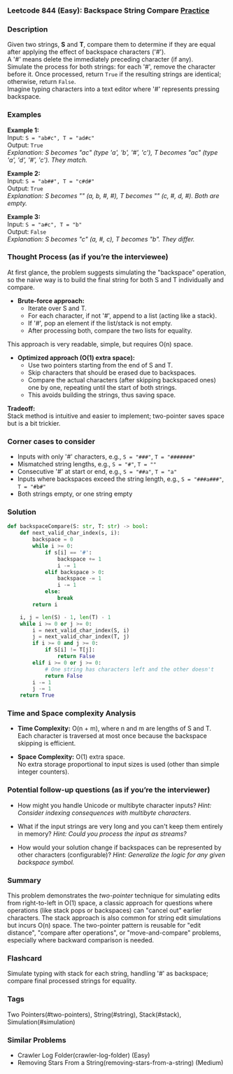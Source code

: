 ### Leetcode 844 (Easy): Backspace String Compare [Practice](https://leetcode.com/problems/backspace-string-compare)

### Description  
Given two strings, **S** and **T**, compare them to determine if they are equal after applying the effect of backspace characters ('#').  
A '#' means delete the immediately preceding character (if any).  
Simulate the process for both strings: for each '#', remove the character before it. Once processed, return `True` if the resulting strings are identical; otherwise, return `False`.  
Imagine typing characters into a text editor where '#' represents pressing backspace.

### Examples  

**Example 1:**  
Input: `S = "ab#c", T = "ad#c"`  
Output: `True`  
*Explanation: S becomes "ac" (type 'a', 'b', '#', 'c'), T becomes "ac" (type 'a', 'd', '#', 'c'). They match.*

**Example 2:**  
Input: `S = "ab##", T = "c#d#"`  
Output: `True`  
*Explanation: S becomes "" (a, b, #, #), T becomes "" (c, #, d, #). Both are empty.*

**Example 3:**  
Input: `S = "a#c", T = "b"`  
Output: `False`  
*Explanation: S becomes "c" (a, #, c), T becomes "b". They differ.*

### Thought Process (as if you’re the interviewee)  
At first glance, the problem suggests simulating the "backspace" operation, so the naive way is to build the final string for both S and T individually and compare.

- **Brute-force approach:**  
  - Iterate over S and T.
  - For each character, if not '#', append to a list (acting like a stack).
  - If '#', pop an element if the list/stack is not empty.
  - After processing both, compare the two lists for equality.

This approach is very readable, simple, but requires O(n) space.

- **Optimized approach (O(1) extra space):**  
  - Use two pointers starting from the end of S and T.
  - Skip characters that should be erased due to backspaces.
  - Compare the actual characters (after skipping backspaced ones) one by one, repeating until the start of both strings.
  - This avoids building the strings, thus saving space.

**Tradeoff:**  
Stack method is intuitive and easier to implement; two-pointer saves space but is a bit trickier.

### Corner cases to consider  
- Inputs with only '#' characters, e.g., `S = "###"`, `T = "#######"`
- Mismatched string lengths, e.g., `S = "#"`, `T = ""`
- Consecutive '#' at start or end, e.g., `S = "##a"`, `T = "a"`
- Inputs where backspaces exceed the string length, e.g., `S = "###a###"`, `T = "#b#"`
- Both strings empty, or one string empty

### Solution

```python
def backspaceCompare(S: str, T: str) -> bool:
    def next_valid_char_index(s, i):
        backspace = 0
        while i >= 0:
            if s[i] == '#':
                backspace += 1
                i -= 1
            elif backspace > 0:
                backspace -= 1
                i -= 1
            else:
                break
        return i

    i, j = len(S) - 1, len(T) - 1
    while i >= 0 or j >= 0:
        i = next_valid_char_index(S, i)
        j = next_valid_char_index(T, j)
        if i >= 0 and j >= 0:
            if S[i] != T[j]:
                return False
        elif i >= 0 or j >= 0:
            # One string has characters left and the other doesn't
            return False
        i -= 1
        j -= 1
    return True
```

### Time and Space complexity Analysis  

- **Time Complexity:** O(n + m), where n and m are lengths of S and T.  
  Each character is traversed at most once because the backspace skipping is efficient.

- **Space Complexity:** O(1) extra space.  
  No extra storage proportional to input sizes is used (other than simple integer counters).

### Potential follow-up questions (as if you’re the interviewer)  

- How might you handle Unicode or multibyte character inputs?
  *Hint: Consider indexing consequences with multibyte characters.*

- What if the input strings are very long and you can't keep them entirely in memory?
  *Hint: Could you process the input as streams?*

- How would your solution change if backspaces can be represented by other characters (configurable)?
  *Hint: Generalize the logic for any given backspace symbol.*

### Summary
This problem demonstrates the *two-pointer* technique for simulating edits from right-to-left in O(1) space, a classic approach for questions where operations (like stack pops or backspaces) can "cancel out" earlier characters. The stack approach is also common for string edit simulations but incurs O(n) space. The two-pointer pattern is reusable for "edit distance", "compare after operations", or "move-and-compare" problems, especially where backward comparison is needed.


### Flashcard
Simulate typing with stack for each string, handling '#' as backspace; compare final processed strings for equality.

### Tags
Two Pointers(#two-pointers), String(#string), Stack(#stack), Simulation(#simulation)

### Similar Problems
- Crawler Log Folder(crawler-log-folder) (Easy)
- Removing Stars From a String(removing-stars-from-a-string) (Medium)